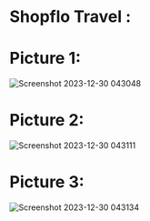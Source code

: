 # Shopflo Travel :

# Picture 1:
![Screenshot 2023-12-30 043048](https://github.com/souvikpaul6436/Shopflo/assets/74528140/3643ab80-bc3e-4bb2-a2d9-76341c5c5eb9)

# Picture 2:
![Screenshot 2023-12-30 043111](https://github.com/souvikpaul6436/Shopflo/assets/74528140/9eea0e3d-875b-432c-a9db-fa90cda9998d)


# Picture 3:

![Screenshot 2023-12-30 043134](https://github.com/souvikpaul6436/Shopflo/assets/74528140/a58c6c31-a01c-449d-bcec-b81bd98b76ab)
